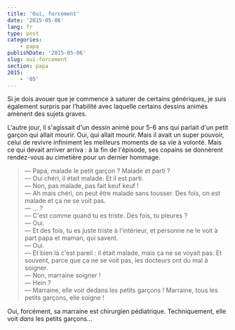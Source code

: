 ```yaml
---
title: 'Oui, forcément'
date: '2015-05-06'
lang: fr
type: post
categories:
    - papa
publishDate: '2015-05-06'
slug: oui-forcement
section: papa
2015:
    - '05'
---
```


Si je dois avouer que je commence à saturer de certains génériques, je suis également surpris par l’habilité avec laquelle certains dessins animés amènent des sujets graves.

L'autre jour, il s'agissait d'un dessin animé pour 5-6 ans qui parlait d'un petit garçon qui allait mourir. Oui, qui allait mourir. Mais il avait un super pouvoir, celui de revivre infiniment les meilleurs moments de sa vie à volonté. Mais ce qui devait arriver arriva : à la fin de l'épisode, ses copains se donnèrent rendez-vous au cimetière pour un dernier hommage.

> — Papa, malade le petit garçon ? Malade et parti ?  
> — Oui chéri, il était malade. Et il est parti.  
> — Non, pas malade, pas fait keuf keuf !  
> — Ah mais chéri, on peut être malade sans tousser. Des fois, on est malade et ça ne se voit pas.  
> — ... ?  
> — C'est comme quand tu es triste. Des fois, tu pleures ?  
> — Oui.  
> — Et des fois, tu es juste triste à l'intérieur, et personne ne le voit à part papa et maman, qui savent.  
> — Oui.  
> — Et bien là c'est pareil : il était malade, mais ça ne se voyait pas. Et souvent, parce que ça ne se voit pas, les docteurs ont du mal à soigner.  
> — Non, marraine soigner !  
> — Hein ?  
> — Marraine, elle voir dedans les petits garçons ! Marraine, tous les petits garçons, elle soigne !

Oui, forcément, sa marraine est chirurgien pédiatrique. Techniquement, elle voit _dans_ les petits garçons...
